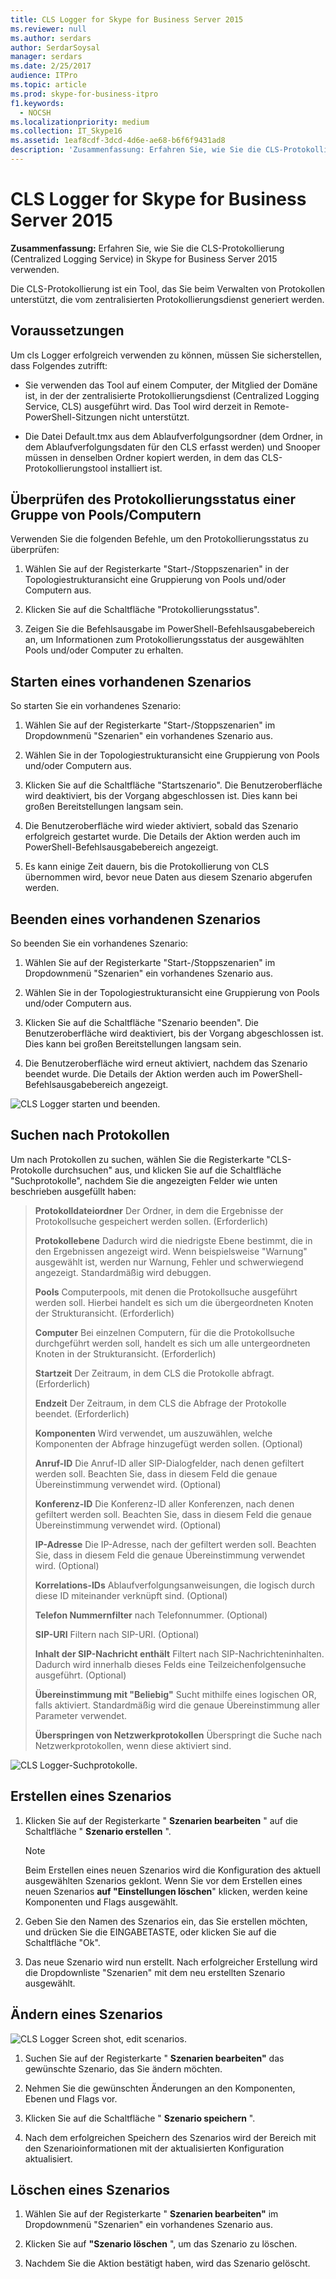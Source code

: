 ```yaml
---
title: CLS Logger for Skype for Business Server 2015
ms.reviewer: null
ms.author: serdars
author: SerdarSoysal
manager: serdars
ms.date: 2/25/2017
audience: ITPro
ms.topic: article
ms.prod: skype-for-business-itpro
f1.keywords:
  - NOCSH
ms.localizationpriority: medium
ms.collection: IT_Skype16
ms.assetid: 1eaf8cdf-3dcd-4d6e-ae68-b6f6f9431ad8
description: 'Zusammenfassung: Erfahren Sie, wie Sie die CLS-Protokollierung (Centralized Logging Service) in Skype for Business Server 2015 verwenden.'
---
```


# <a name="cls-logger-for-skype-for-business-server-2015"></a>CLS Logger for Skype for Business Server 2015
 
**Zusammenfassung:** Erfahren Sie, wie Sie die CLS-Protokollierung (Centralized Logging Service) in Skype for Business Server 2015 verwenden.
  
Die CLS-Protokollierung ist ein Tool, das Sie beim Verwalten von Protokollen unterstützt, die vom zentralisierten Protokollierungsdienst generiert werden.
  
## <a name="prerequisites"></a>Voraussetzungen

Um cls Logger erfolgreich verwenden zu können, müssen Sie sicherstellen, dass Folgendes zutrifft:
  
- Sie verwenden das Tool auf einem Computer, der Mitglied der Domäne ist, in der der zentralisierte Protokollierungsdienst (Centralized Logging Service, CLS) ausgeführt wird. Das Tool wird derzeit in Remote-PowerShell-Sitzungen nicht unterstützt.
    
- Die Datei Default.tmx aus dem Ablaufverfolgungsordner (dem Ordner, in dem Ablaufverfolgungsdaten für den CLS erfasst werden) und Snooper müssen in denselben Ordner kopiert werden, in dem das CLS-Protokollierungstool installiert ist.
    
## <a name="check-the-logging-status-of-a-set-of-poolscomputers"></a>Überprüfen des Protokollierungsstatus einer Gruppe von Pools/Computern

Verwenden Sie die folgenden Befehle, um den Protokollierungsstatus zu überprüfen:
  
1. Wählen Sie auf der Registerkarte "Start-/Stoppszenarien" in der Topologiestrukturansicht eine Gruppierung von Pools und/oder Computern aus.
    
2. Klicken Sie auf die Schaltfläche "Protokollierungsstatus".
    
3. Zeigen Sie die Befehlsausgabe im PowerShell-Befehlsausgabebereich an, um Informationen zum Protokollierungsstatus der ausgewählten Pools und/oder Computer zu erhalten.
    
## <a name="start-an-existing-scenario"></a>Starten eines vorhandenen Szenarios

So starten Sie ein vorhandenes Szenario:
  
1. Wählen Sie auf der Registerkarte "Start-/Stoppszenarien" im Dropdownmenü "Szenarien" ein vorhandenes Szenario aus.
    
2. Wählen Sie in der Topologiestrukturansicht eine Gruppierung von Pools und/oder Computern aus.
    
3. Klicken Sie auf die Schaltfläche "Startszenario". Die Benutzeroberfläche wird deaktiviert, bis der Vorgang abgeschlossen ist. Dies kann bei großen Bereitstellungen langsam sein.
    
4. Die Benutzeroberfläche wird wieder aktiviert, sobald das Szenario erfolgreich gestartet wurde. Die Details der Aktion werden auch im PowerShell-Befehlsausgabebereich angezeigt.
    
5. Es kann einige Zeit dauern, bis die Protokollierung von CLS übernommen wird, bevor neue Daten aus diesem Szenario abgerufen werden.
    
## <a name="stop-an-existing-scenario"></a>Beenden eines vorhandenen Szenarios

So beenden Sie ein vorhandenes Szenario:
  
1. Wählen Sie auf der Registerkarte "Start-/Stoppszenarien" im Dropdownmenü "Szenarien" ein vorhandenes Szenario aus.
    
2. Wählen Sie in der Topologiestrukturansicht eine Gruppierung von Pools und/oder Computern aus.
    
3. Klicken Sie auf die Schaltfläche "Szenario beenden". Die Benutzeroberfläche wird deaktiviert, bis der Vorgang abgeschlossen ist. Dies kann bei großen Bereitstellungen langsam sein.
    
4. Die Benutzeroberfläche wird erneut aktiviert, nachdem das Szenario beendet wurde. Die Details der Aktion werden auch im PowerShell-Befehlsausgabebereich angezeigt.
    
![CLS Logger starten und beenden.](../../media/2c4a36c2-b5db-4550-a3b3-41f18e0e2f0c.png)
  
## <a name="search-for-logs"></a>Suchen nach Protokollen

Um nach Protokollen zu suchen, wählen Sie die Registerkarte "CLS-Protokolle durchsuchen" aus, und klicken Sie auf die Schaltfläche "Suchprotokolle", nachdem Sie die angezeigten Felder wie unten beschrieben ausgefüllt haben:
  
> **Protokolldateiordner** Der Ordner, in dem die Ergebnisse der Protokollsuche gespeichert werden sollen. (Erforderlich)
> 
> **Protokollebene** Dadurch wird die niedrigste Ebene bestimmt, die in den Ergebnissen angezeigt wird. Wenn beispielsweise "Warnung" ausgewählt ist, werden nur Warnung, Fehler und schwerwiegend angezeigt. Standardmäßig wird debuggen.
> 
> **Pools** Computerpools, mit denen die Protokollsuche ausgeführt werden soll. Hierbei handelt es sich um die übergeordneten Knoten der Strukturansicht. (Erforderlich)
> 
> **Computer** Bei einzelnen Computern, für die die Protokollsuche durchgeführt werden soll, handelt es sich um alle untergeordneten Knoten in der Strukturansicht. (Erforderlich)
> 
> **Startzeit** Der Zeitraum, in dem CLS die Protokolle abfragt. (Erforderlich)
> 
> **Endzeit** Der Zeitraum, in dem CLS die Abfrage der Protokolle beendet. (Erforderlich)
> 
> **Komponenten** Wird verwendet, um auszuwählen, welche Komponenten der Abfrage hinzugefügt werden sollen. (Optional)
> 
> **Anruf-ID** Die Anruf-ID aller SIP-Dialogfelder, nach denen gefiltert werden soll. Beachten Sie, dass in diesem Feld die genaue Übereinstimmung verwendet wird. (Optional)
> 
> **Konferenz-ID** Die Konferenz-ID aller Konferenzen, nach denen gefiltert werden soll. Beachten Sie, dass in diesem Feld die genaue Übereinstimmung verwendet wird. (Optional)
> 
> **IP-Adresse** Die IP-Adresse, nach der gefiltert werden soll. Beachten Sie, dass in diesem Feld die genaue Übereinstimmung verwendet wird. (Optional)
> 
> **Korrelations-IDs** Ablaufverfolgungsanweisungen, die logisch durch diese ID miteinander verknüpft sind. (Optional)
> 
> **Telefon Nummernfilter** nach Telefonnummer. (Optional)
> 
> **SIP-URI** Filtern nach SIP-URI. (Optional)
> 
> **Inhalt der SIP-Nachricht enthält** Filtert nach SIP-Nachrichteninhalten. Dadurch wird innerhalb dieses Felds eine Teilzeichenfolgensuche ausgeführt. (Optional)
> 
> **Übereinstimmung mit "Beliebig"** Sucht mithilfe eines logischen OR, falls aktiviert. Standardmäßig wird die genaue Übereinstimmung aller Parameter verwendet.
> 
> **Überspringen von Netzwerkprotokollen** Überspringt die Suche nach Netzwerkprotokollen, wenn diese aktiviert sind.
    
![CLS Logger-Suchprotokolle.](../../media/5793ea3c-6f5f-40ef-8b53-100da831eedf.png)
  
## <a name="create-a-scenario"></a>Erstellen eines Szenarios

1. Klicken Sie auf der Registerkarte " **Szenarien bearbeiten** " auf die Schaltfläche " **Szenario erstellen** ".
    
    > [!NOTE]
    > Beim Erstellen eines neuen Szenarios wird die Konfiguration des aktuell ausgewählten Szenarios geklont. Wenn Sie vor dem Erstellen eines neuen Szenarios **auf "Einstellungen löschen**" klicken, werden keine Komponenten und Flags ausgewählt.
  
2. Geben Sie den Namen des Szenarios ein, das Sie erstellen möchten, und drücken Sie die EINGABETASTE, oder klicken Sie auf die Schaltfläche "Ok".
    
3. Das neue Szenario wird nun erstellt. Nach erfolgreicher Erstellung wird die Dropdownliste "Szenarien" mit dem neu erstellten Szenario ausgewählt.
    
## <a name="modify-a-scenario"></a>Ändern eines Szenarios

![CLS Logger Screen shot, edit scenarios.](../../media/abbbcac0-8a2e-48af-a22f-4fee0283a29f.png)
  
1. Suchen Sie auf der Registerkarte " **Szenarien bearbeiten"** das gewünschte Szenario, das Sie ändern möchten.
    
2. Nehmen Sie die gewünschten Änderungen an den Komponenten, Ebenen und Flags vor.
    
3. Klicken Sie auf die Schaltfläche " **Szenario speichern** ".
    
4. Nach dem erfolgreichen Speichern des Szenarios wird der Bereich mit den Szenarioinformationen mit der aktualisierten Konfiguration aktualisiert.
    
## <a name="delete-a-scenario"></a>Löschen eines Szenarios

1. Wählen Sie auf der Registerkarte " **Szenarien bearbeiten"** im Dropdownmenü "Szenarien" ein vorhandenes Szenario aus.
    
2. Klicken Sie auf **"Szenario löschen** ", um das Szenario zu löschen.
    
3. Nachdem Sie die Aktion bestätigt haben, wird das Szenario gelöscht.
    

